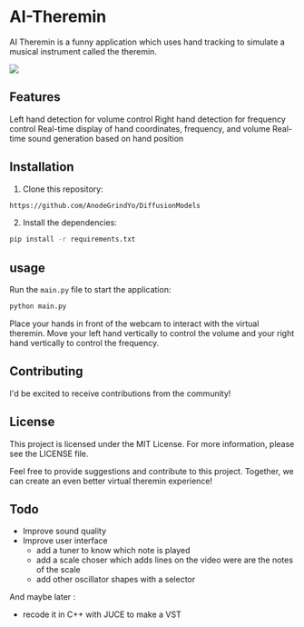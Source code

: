 # AI-Theremin

AI Theremin is a funny application which uses hand tracking to simulate a musical instrument called the theremin.

![](https://cdn.discordapp.com/attachments/941779514860666951/1095748665601163294/ezgif.com-optimize.gif)

## Features
Left hand detection for volume control
Right hand detection for frequency control
Real-time display of hand coordinates, frequency, and volume
Real-time sound generation based on hand position

## Installation

1. Clone this repository:

```bash
https://github.com/AnodeGrindYo/DiffusionModels
```

2. Install the dependencies:

```bash
pip install -r requirements.txt
```

## usage

Run the `main.py` file to start the application:

```bash
python main.py
```

Place your hands in front of the webcam to interact with the virtual theremin. Move your left hand vertically to control the volume and your right hand vertically to control the frequency.

## Contributing
I'd be excited to receive contributions from the community! 

## License
This project is licensed under the MIT License. For more information, please see the LICENSE file.

Feel free to provide suggestions and contribute to this project. Together, we can create an even better virtual theremin experience!

## Todo 
- Improve sound quality
- Improve user interface
  - add a tuner to know which note is played
  - add a scale choser which adds lines on the video were are the notes of the scale
  - add other oscillator shapes with a selector

And maybe later :
- recode it in C++ with JUCE to make a VST